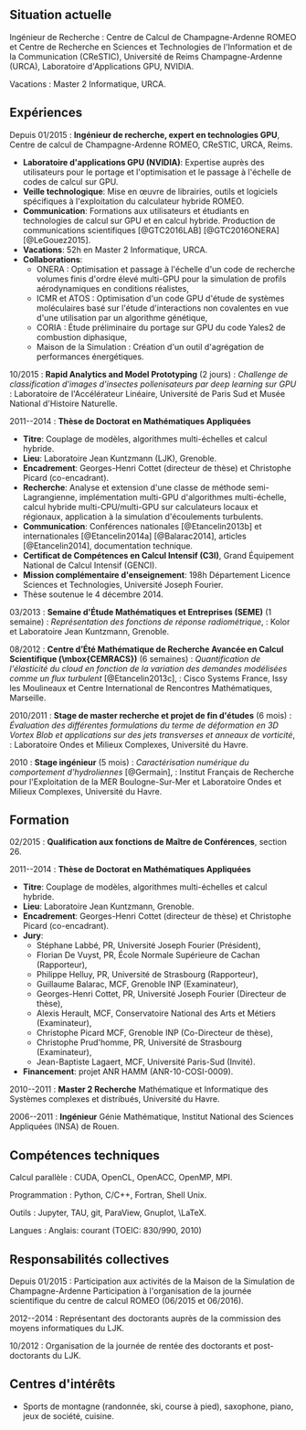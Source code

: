 <div class="cv">


## Situation actuelle

Ingénieur de Recherche
:    Centre de Calcul de Champagne-Ardenne ROMEO et Centre de Recherche en Sciences et Technologies de l'Information et de la Communication (CReSTIC), Université de Reims Champagne-Ardenne (URCA), Laboratoire d'Applications GPU, NVIDIA.

Vacations
:    Master 2 Informatique, URCA.

## Expériences

Depuis 01/2015
:    **Ingénieur de recherche, expert en technologies GPU**, Centre de calcul de Champagne-Ardenne ROMEO, CReSTIC, URCA, Reims.

* **Laboratoire d'applications GPU (NVIDIA)**: Expertise auprès des utilisateurs pour le portage et l'optimisation et le passage à l'échelle de codes de calcul sur GPU.
* **Veille technologique**: Mise en œuvre de librairies, outils et logiciels spécifiques à l'exploitation du calculateur hybride ROMEO.
* **Communication**: Formations aux utilisateurs et étudiants en technologies de calcul sur GPU et en calcul hybride. Production de communications scientifiques [@GTC2016LAB] [@GTC2016ONERA] [@LeGouez2015].
* **Vacations**: 52h en Master 2 Informatique, URCA.
* **Collaborations**:
    * ONERA : Optimisation et passage à l'échelle d'un code de recherche volumes finis d'ordre élevé multi-GPU pour la simulation de profils aérodynamiques en conditions réalistes,
    * ICMR et ATOS : Optimisation d'un code GPU d'étude de systèmes moléculaires basé sur l'étude d'interactions non covalentes en vue d'une utilisation par un algorithme génétique,
    * CORIA : Étude préliminaire du portage sur GPU du code Yales2 de combustion diphasique,
	* Maison de la Simulation : Création d'un outil d'agrégation de performances énergétiques.

10/2015
:     **Rapid Analytics and Model Prototyping** (2 jours)
:     *Challenge de classification d'images d'insectes pollenisateurs par deep learning sur GPU*
:     Laboratoire de l'Accélérateur Linéaire, Université de Paris Sud et Musée National d'Histoire Naturelle.

2011--2014
:    **Thèse de Doctorat en Mathématiques Appliquées**

* **Titre**: Couplage de modèles, algorithmes multi-échelles et calcul hybride.
* **Lieu**: Laboratoire Jean Kuntzmann (LJK), Grenoble.
* **Encadrement**: Georges-Henri Cottet (directeur de thèse) et Christophe Picard (co-encadrant).
* **Recherche**: Analyse et extension d'une classe de méthode semi-Lagrangienne, implémentation multi-GPU d'algorithmes multi-échelle, calcul hybride multi-CPU/multi-GPU sur calculateurs locaux et régionaux, application à la simulation d'écoulements turbulents.
* **Communication**: Conférences nationales [@Etancelin2013b] et internationales [@Etancelin2014a] [@Balarac2014], articles [@Etancelin2014], documentation technique.
* **Certificat de Compétences en Calcul Intensif (C3I)**, Grand Équipement National de Calcul Intensif (GENCI).
* **Mission complémentaire d'enseignement**: 198h Département Licence Sciences et Technologies, Université Joseph Fourier.
* Thèse soutenue le 4 décembre 2014.

03/2013
:     **Semaine d'Étude Mathématiques et Entreprises (SEME)** (1 semaine)
:     *Représentation des fonctions de réponse radiométrique*,
:     Kolor et Laboratoire Jean Kuntzmann, Grenoble.

08/2012
:     **Centre d’Été Mathématique de Recherche Avancée en Calcul Scientifique (\mbox{CEMRACS})** (6 semaines)
:     *Quantification de l'élasticité du cloud en fonction de la variation des demandes modélisées comme un flux  turbulent* [@Etancelin2013c],
:     Cisco Systems France, Issy les Moulineaux et Centre International de Rencontres Mathématiques, Marseille.

2010/2011
:     **Stage de master recherche et projet de fin d'études** (6 mois)
:     *Évaluation des différentes formulations du terme de déformation en 3D Vortex Blob et applications sur des jets transverses et anneaux de vorticité*,
:     Laboratoire Ondes et Milieux Complexes, Université du Havre.

2010
:     **Stage ingénieur** (5 mois)
:     *Caractérisation numérique du comportement d'hydroliennes* [@Germain],
:     Institut Français de Recherche pour l'Exploitation de la MER Boulogne-Sur-Mer et Laboratoire Ondes et Milieux Complexes, Université du Havre.

## Formation

02/2015
:    **Qualification aux fonctions de Maître de Conférences**, section 26.

2011--2014
:    **Thèse de Doctorat en Mathématiques Appliquées**

* **Titre**: Couplage de modèles, algorithmes multi-échelles et calcul hybride.
* **Lieu**: Laboratoire Jean Kuntzmann, Grenoble.
* **Encadrement**: Georges-Henri Cottet (directeur de thèse) et Christophe Picard (co-encadrant).
* **Jury**:
    * Stéphane Labbé, PR, Université Joseph Fourier (Président),
    * Florian De Vuyst, PR, École Normale Supérieure de Cachan (Rapporteur),
    * Philippe Helluy, PR, Université de Strasbourg (Rapporteur),
    * Guillaume Balarac, MCF, Grenoble INP (Examinateur),
    * Georges-Henri Cottet, PR, Université Joseph Fourier (Directeur de thèse),
    * Alexis Herault, MCF, Conservatoire National des Arts et Métiers (Examinateur),
    * Christophe Picard MCF, Grenoble INP (Co-Directeur de thèse),
    * Christophe Prud'homme, PR, Université de Strasbourg (Examinateur),
    * Jean-Baptiste Lagaert, MCF, Université Paris-Sud (Invité).
* **Financement**: projet ANR HAMM (ANR-10-COSI-0009).

2010--2011
:    **Master 2 Recherche** Mathématique et Informatique des Systèmes complexes et distribués, Université du Havre.

2006--2011
:    **Ingénieur** Génie Mathématique, Institut National des Sciences Appliquées (INSA) de Rouen.



## Compétences techniques

Calcul parallèle
:    CUDA, OpenCL, OpenACC, OpenMP, MPI.

Programmation
:    Python, C/C++, Fortran, Shell Unix.

Outils
:    Jupyter, TAU, git, ParaView, Gnuplot, \LaTeX.

Langues
:    Anglais: courant (TOEIC: 830/990, 2010)

## Responsabilités collectives

Depuis 01/2015
:     Participation aux activités de la Maison de la Simulation de
  Champagne-Ardenne Participation à l'organisation de la journée scientifique du centre de
  calcul ROMEO (06/2015 et 06/2016).

2012--2014
:     Représentant des doctorants auprès de la commission des moyens informatiques du LJK.

10/2012
:     Organisation de la journée de rentée des doctorants et post-doctorants du LJK.


## Centres d'intérêts
* Sports de montagne (randonnée, ski, course à pied), saxophone, piano, jeux de société, cuisine.



</div>
